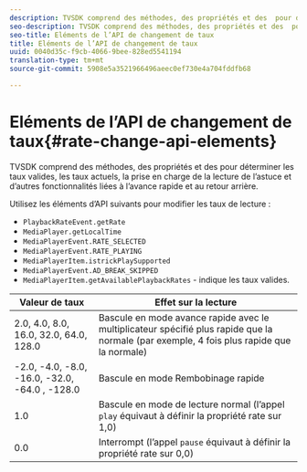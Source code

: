 ```yaml
---
description: TVSDK comprend des méthodes, des propriétés et des  pour déterminer les taux valides, les taux actuels, la prise en charge de la lecture de l’astuce et d’autres fonctionnalités liées à l’avance rapide et au retour arrière.
seo-description: TVSDK comprend des méthodes, des propriétés et des  pour déterminer les taux valides, les taux actuels, la prise en charge de la lecture de l’astuce et d’autres fonctionnalités liées à l’avance rapide et au retour arrière.
seo-title: Eléments de l’API de changement de taux
title: Eléments de l’API de changement de taux
uuid: 0040d35c-f9cb-4066-9bee-828ed5541194
translation-type: tm+mt
source-git-commit: 5908e5a3521966496aeec0ef730e4a704fddfb68

---
```



# Eléments de l’API de changement de taux{#rate-change-api-elements}

TVSDK comprend des méthodes, des propriétés et des  pour déterminer les taux valides, les taux actuels, la prise en charge de la lecture de l’astuce et d’autres fonctionnalités liées à l’avance rapide et au retour arrière.

<!--<a id="section_36576E92DE6343AEBD0BBD662502365D"></a>-->

Utilisez les éléments d’API suivants pour modifier les taux de lecture :

* `PlaybackRateEvent.getRate`
* `MediaPlayer.getLocalTime`
* `MediaPlayerEvent.RATE_SELECTED`
* `MediaPlayerEvent.RATE_PLAYING`
* `MediaPlayerItem.istrickPlaySupported`
* `MediaPlayerEvent.AD_BREAK_SKIPPED`
* `MediaPlayerItem.getAvailablePlaybackRates` - indique les taux valides.

| Valeur de taux | Effet sur la lecture |
|---|---|
| 2.0, 4.0, 8.0, 16.0, 32.0, 64.0, 128.0 | Bascule en mode avance rapide avec le multiplicateur spécifié plus rapide que la normale (par exemple, 4 fois plus rapide que la normale) |
| -2.0, -4.0, -8.0, -16.0, -32.0, -64.0 , -128.0 | Bascule en mode Rembobinage rapide |
| 1.0 | Bascule en mode de lecture normal (l’appel `play` équivaut à définir la propriété rate sur 1,0) |
| 0.0 | Interrompt (l’appel `pause` équivaut à définir la propriété rate sur 0,0) |

